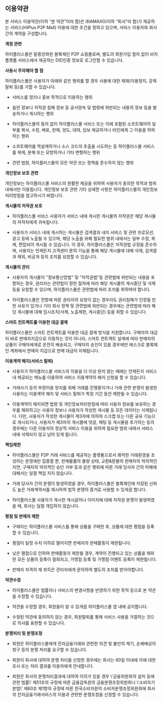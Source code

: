 ## **이용약관**



본 서비스 이용약관(이하 “본 약관”이라 함)은 ㈜AMAXG(이하 “회사”라 함)가 제공하는 서비스(HiPlus P2P Mall) 이용에 대한 조건을 정하고 있으며, 서비스 이용자와 회사 간의 계약을 구성합니다.



**계정 관련**

하이플러스몰은 탈중앙화된 블록체인 P2P 쇼핑몰로써, 별도의 회원가입 절차 없이 비자플랫폼 서비스에서 제공하는 DID인증 정보로 로그인할 수 있습니다.



**사용시 주의해야 할 점**

하이플러스몰은 사용자가 아래와 같은 행위를 할 경우 사용에 대한 제재(이용정지, 강제탈퇴 등)를 가할 수 있습니다.

- 서비스를 영리나 홍보 목적으로 이용하는 행위

- 음란 정보나 저작권 침해 정보 등 공서양속 및 법령에 위반되는 내용의 정보 등을 발송하거나 게시하는 행위

- 하이플러스몰의 동의 없이 하이플러스몰 서비스 또는 이에 포함된 소프트웨어의 일부를 복사, 수정, 배포, 판매, 양도, 대여, 담보 제공하거나 타인에게 그 이용을 허락하는 행위

- 소프트웨어를 역설계하거나 소스 코드의 추출을 시도하는 등 하이플러스몰 서비스를 복제, 분해 또는 모방하거나 기타 변형하는 행위

- 관련 법령, 하이플러스몰의 모든 약관 또는 정책을 준수하지 않는 행위





**개인정보 보호 관련**

개인정보는 하이플러스몰 서비스의 원활한 제공을 위하여 사용자가 동의한 목적과 범위 내에서만 이용됩니다. 개인정보 보호 관련 기타 상세한 사항은 하이플러스몰의 개인정보 처리방침을 참고하시기 바랍니다.





**게시물의 저작권 보호**

- 하이플러스몰 서비스 사용자가 서비스 내에 게시한 게시물의 저작권은 해당 게시물의 저작자에게 귀속됩니다.

- 사용자가 서비스 내에 게시하는 게시물은 검색결과 내지 서비스 및 관련 프로모션, 광고 등에 노출될 수 있으며, 해당 노출을 위해 필요한 범위 내에서는 일부 수정, 복제, 편집되어 게시될 수 있습니다. 이 경우, 하이플러스몰은 저작권법 규정을 준수하며, 사용자는 언제든지 고객센터 문의 기능을 통해 해당 게시물에 대해 삭제, 검색결과 제외, 비공개 등의 조치를 요청할 수 있습니다.





**게시물의 관리**

- 사용자의 게시물이 "정보통신망법" 및 "저작권법"등 관련법에 위반되는 내용을 포함하는 경우, 권리자는 관련법이 정한 절차에 따라 해당 게시물의 게시중단 및 삭제 등을 요청할 수 있으며, 하이플러스몰은 관련법에 따라 조치를 취하여야 합니다.

- 하이플러스몰은 전항에 따른 권리자의 요청이 없는 경우라도 권리침해가 인정될 만한 사유가 있거나 기타 회사 정책 및 관련법에 위반되는 경우에는 관련법에 따라 해당 게시물에 대해 임시조치(삭제, 노출제한, 게시중단) 등을 취할 수 있습니다.





**스마트 컨트렉트를 이용한 대금 결제**

하이플러스몰은 스마트 컨트렉트를 이용한 대금 결제 방식을 지원합니다. 구매자의 대금이 바로 판매자지갑으로 이동하는 것이 아니라, 스마트 컨트렉트 설계에 따라 판매자의 상품이 구매자에게로 온전히 배송되고, 구매자의 승인이 있을 경우에만 에스크로 블록체인 계좌에서 판매자 지갑으로 판매 대금이 이체됩니다.





**이용계약 해지(서비스 탈퇴)**

- 사용자가 하이플러스몰 서비스의 이용을 더 이상 원치 않는 때에는 언제든지 서비스 내 제공되는 메뉴를 이용하여 서비스 이용계약의 해지 신청을 할 수 있습니다.

- 거래사기 등의 부정이용 방지를 위해 거래를 진행중이거나 거래 관련 분쟁이 발생한 사용자는 이용계약 해지 및 서비스 탈퇴가 특정 기간 동안 제한될 수 있습니다.

- 이용계약이 해지되면 법령 및 개인정보처리방침에 따라 사용자 정보를 보유하는 경우를 제외하고는 사용자 정보나 사용자가 작성한 게시물 등 모든 데이터는 삭제됩니다. 다만, 사용자가 작성한 게시물이 제3자에 의하여 스크랩 또는 다른 공유 기능으로 게시되거나, 사용자가 제3자의 게시물에 댓글, 채팅 등 게시물을 추가하는 등의 경우에는 다른 이용자의 정상적 서비스 이용을 위하여 필요한 범위 내에서 서비스 내에 삭제되지 않고 남아 있게 됩니다.





**책임제한**

- 하이플러스몰은 P2P 거래 서비스를 제공하는 플랫폼으로서 쾌적한 거래환경을 조성하는 운영에만 집중할 뿐, 판매물품의 불량 상태, 교환&환불의 판매자의 악의적인 지연, 구매자의 악의적인 승인 거부 등과 같은 행위에 따른 거래 당사자 간의 피해에 대해서는 일절 책임 지지 않습니다.

- 거래 당사자 간의 분쟁이 발생하였을 경우, 하이플러스몰은 블록체인에 저장된 신뢰도 높은 거래계약서를 제시하여 법적 분쟁의 증거로 사용할 수 있게끔 합니다.

- 하이플러스몰 사용자가 게시한 게시글이나 이미지에 대해 저작권 분쟁이 발생하였을 때, 회사는 일절 개입하지 않습니다.





**평점 및 판매자 제한**

- 구매자는 하이플러스몰 서비스를 통해 상품을 구매한 후, 상품에 대한 평점을 등록할 수 있습니다.

- 평점이 일정 수치 이하로 떨어지면 판매자의 판매활동이 제한됩니다.

- 낮은 평점으로 인하여 판매활동이 제한될 경우, 계약이 진행되고 있는 상품을 제외한 모든 상품의 등록이 철회되고, 가맹점 등록 및 가맹점 이벤트 등록이 제한됩니다.

- 판매자 자격의 재 취득은 관리자에게 문의하여 별도의 조치를 받아야합니다.





**약관수정**

- 하이플러스몰은 법률이나 서비스의 변경사항을 반영하기 위한 목적 등으로 본 약관을 수정할 수 있습니다.

- 약관을 수정할 경우, 회원들이 알 수 있게끔 하이플러스몰 앱 내에 공지합니다.

- 수정된 약관에 동의하지 않는 경우, 회원탈퇴를 통해 서비스 사용을 거절하는 것으로 의사를 표현할 수 있습니다.





**분쟁처리 및 분쟁조정**

- 회원은 하이플러스몰에게 전자금융거래와 관련한 의견 및 불만의 제기, 손해배상의 청구 등의 분쟁 처리를 요구할 수 있습니다.

- 회원이 회사에 대하여 분쟁 처리를 신청한 경우에는 회사는 60일 이내에 이에 대한 조사 또는 처리 결과를 이용자에게 안내합니다.

- 회원은 회사의 분쟁처리결과에 대하여 이의가 있을 경우 \\\'금융위원회의 설치 등에 관한 법률\\\' 제51조의 규정에 따른 금융감독원의 금융분쟁조정위원회나 \\\'소비자기본법\\\' 제60조 제1항의 규정에 따른 한국소비자원의 소비자분쟁조정위원회에 회사의 전자금융거래서비스의 이용과 관련한 분쟁조정을 신청할 수 있습니다.
